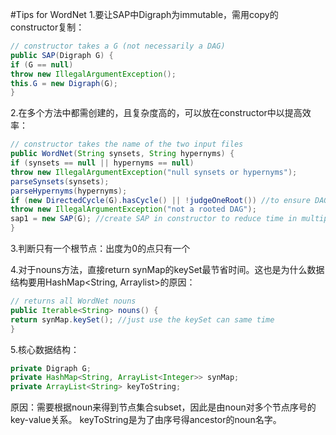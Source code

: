 #Tips for WordNet
1.要让SAP中Digraph为immutable，需用copy的constructor复制：
```java
// constructor takes a G (not necessarily a DAG)
public SAP(Digraph G) {
if (G == null)
throw new IllegalArgumentException();
this.G = new Digraph(G);
}
```

2.在多个方法中都需创建的，且复杂度高的，可以放在constructor中以提高效率：
```java
// constructor takes the name of the two input files
public WordNet(String synsets, String hypernyms) {
if (synsets == null || hypernyms == null)
throw new IllegalArgumentException("null synsets or hypernyms");
parseSynsets(synsets);
parseHypernyms(hypernyms);
if (new DirectedCycle(G).hasCycle() || !judgeOneRoot()) //to ensure DAG and one root
throw new IllegalArgumentException("not a rooted DAG");
sap1 = new SAP(G); //create SAP in constructor to reduce time in multiple calls
}
```


3.判断只有一个根节点：出度为0的点只有一个

4.对于nouns方法，直接return synMap的keySet最节省时间。这也是为什么数据结构要用HashMap<String, Arraylist<Integer>>的原因：
```java
// returns all WordNet nouns
public Iterable<String> nouns() {
return synMap.keySet(); //just use the keySet can same time
}
```


5.核心数据结构：
```java
private Digraph G;
private HashMap<String, ArrayList<Integer>> synMap;
private ArrayList<String> keyToString;
```
原因：需要根据noun来得到节点集合subset，因此是由noun对多个节点序号的key-value关系。
keyToString是为了由序号得ancestor的noun名字。
